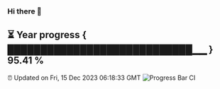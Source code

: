 ### Hi there 👋
⏳ Year progress { ████████████████████████████▁▁ } 95.41 %
---
⏰ Updated on Fri, 15 Dec 2023 06:18:33 GMT
![Progress Bar CI](https://github.com/liununu/liununu/workflows/Progress%20Bar%20CI/badge.svg)
